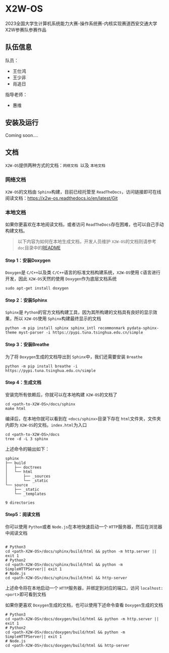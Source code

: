# X2W-OS

2023全国大学生计算机系统能力大赛-操作系统赛-内核实现赛道西安交通大学X2W参赛队参赛作品

## 队伍信息

队员：

- 王仕鸿
- 王少非
- 肖追日

指导老师：

- 惠维

## 安装及运行

Coming soon....

## 文档

`X2W-OS`提供两种方式的文档：`网络文档 `以及 `本地文档`

### 网络文档

`X2W-OS`的文档由 `Sphinx`构建，目前已经托管至 `ReadTheDocs`，访问链接即可在线阅读文档：https://x2w-os.readthedocs.io/en/latest/Git

### 本地文档

如果你更喜欢在本地阅读文档，或者访问 `ReadTheDocs`存在困难，也可以自己手动构建文档。

> 以下内容为如何在本地生成文档，开发人员维护 `X2W-OS`的文档则请参考 `doc`目录中的[README](docs/README.md "README")

#### Step 1：安装Doxygen

`Doxygen`是 `C/C++`以及类 `C/C++`语言的标准文档构建系统，`X2W-OS`使用 `C`语言进行开发，因此 `X2W-OS`天然的使用 `Doxygen`作为底层文档系统

```shell
sudo apt-get install doxygen
```

#### Step 2：安装Sphinx

`Sphinx`是 `Python`的官方文档构建工具，因为其所构建的文档具有良好的显示效果，所以 `X2W-OS`使用 `Sphinx`构建最终显示的文档

```shell
python -m pip install sphinx sphinx_intl recommonmark pydata-sphinx-theme myst-parser -i https://pypi.tuna.tsinghua.edu.cn/simple
```

#### Step 3：安装Breathe

为了将 `Doxygen`生成的文档导出到 `Sphinx`中，我们还需要安装 `Breathe`

```shell
python -m pip install breathe -i https://pypi.tuna.tsinghua.edu.cn/simple
```

#### Step 4：生成文档

安装完所有依赖后，你就可以在本地构建 `X2W-OS`的文档了

```shell
cd <path-to-X2W-OS>/docs/sphinx
make html
```

编译后，在本地你就可以看到在 `<docs/sphinx>`目录下存在 `html`文件夹，文件夹内即为 `X2W-OS`的文档，`index.html`为入口

```shell
cd <path-to-X2W-OS>/docs
tree -d -L 3 sphinx
```

上述命令的输出如下：

```shell
sphinx
├── build
│   ├── doctrees
│   └── html
│       ├── _sources
│       └── _static
└── source
    ├── _static
    └── _templates

9 directories
```

#### Step5：阅读文档

你可以使用 `Python`或者 `Node.js`在本地快速启动一个 `HTTP`服务器，然后在浏览器中阅读文档

```shell

# Python3
cd <path-X2W-OS>/docs/sphinx/build/html && python -m http.server || exit 1
# Python2
cd <path-X2W-OS>/docs/sphinx/build/html && python -m SimpleHTTPServer|| exit 1
# Node.js
cd <path-X2W-OS>/docs/sphinx/build/html && http-server
```

上述命令将在本地启动一个 `HTTP`服务器，并绑定到对应的端口，访问 `localhost:<port`>即可看到文档

如果你更喜欢 `Doxygen`生成的文档，也可以使用下述命令查看 `Doxygen`生成的文档

```shell
# Python3
cd <path-X2W-OS>/docs/doxygen/build/html && python -m http.server || exit 1
# Python2
cd <path-X2W-OS>/docs/doxygen/build/html && python -m SimpleHTTPServer|| exit 1
# Node.js
cd <path-X2W-OS>/docs/doxygen/build/html && http-server
```
